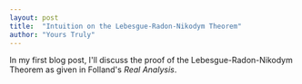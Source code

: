 ```yaml
---
layout: post
title:  "Intuition on the Lebesgue-Radon-Nikodym Theorem"
author: "Yours Truly"
---
```


In my first blog post, I'll discuss the proof of the Lebesgue-Radon-Nikodym Theorem as given in Folland's *Real Analysis*.
